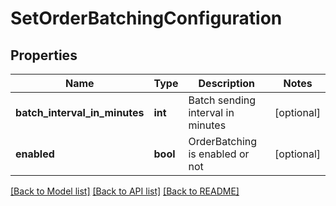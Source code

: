 # SetOrderBatchingConfiguration

## Properties
Name | Type | Description | Notes
------------ | ------------- | ------------- | -------------
**batch_interval_in_minutes** | **int** | Batch sending interval in minutes | [optional] 
**enabled** | **bool** | OrderBatching is enabled or not | [optional] 

[[Back to Model list]](../README.md#documentation-for-models) [[Back to API list]](../README.md#documentation-for-api-endpoints) [[Back to README]](../README.md)


